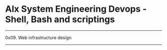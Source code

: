 # Alx System Engineering Devops - Shell, Bash and scriptings

****

0x09. Web infrastructure design

****
